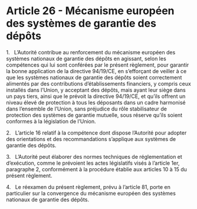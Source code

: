 # Article 26 - Mécanisme européen des systèmes de garantie des dépôts


1.   L’Autorité contribue au renforcement du mécanisme européen des systèmes nationaux de garantie des dépôts en agissant, selon les compétences qui lui sont conférées par le présent règlement, pour garantir la bonne application de la directive 94/19/CE, en s’efforçant de veiller à ce que les systèmes nationaux de garantie des dépôts soient correctement alimentés par des contributions d’établissements financiers, y compris ceux installés dans l’Union, y acceptant des dépôts, mais ayant leur siège dans un pays tiers, ainsi que le prévoit la directive 94/19/CE, et qu’ils offrent un niveau élevé de protection à tous les déposants dans un cadre harmonisé dans l’ensemble de l’Union, sans préjudice du rôle stabilisateur de protection des systèmes de garantie mutuelle, sous réserve qu’ils soient conformes à la législation de l’Union.

2.   L’article 16 relatif à la compétence dont dispose l’Autorité pour adopter des orientations et des recommandations s’applique aux systèmes de garantie des dépôts.

3.   L’Autorité peut élaborer des normes techniques de réglementation et d’exécution, comme le prévoient les actes législatifs visés à l’article 1er, paragraphe 2, conformément à la procédure établie aux articles 10 à 15 du présent règlement.

4.   Le réexamen du présent règlement, prévu à l’article 81, porte en particulier sur la convergence du mécanisme européen des systèmes nationaux de garantie des dépôts.
